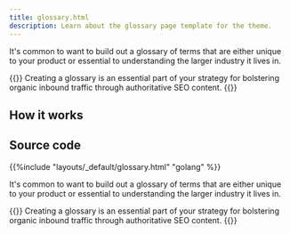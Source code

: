 ```yaml
---
title: glossary.html
description: Learn about the glossary page template for the theme.
---
```


It's common to want to build out a glossary of terms that are either unique to your product or essential to understanding the larger industry it lives in. 

{{<notice tip>}}
Creating a glossary is an essential part of your  strategy for bolstering organic inbound traffic through authoritative SEO content.
{{</notice>}}

## How it works

## Source code 

{{%include "layouts/_default/glossary.html" "golang" %}}

It's common to want to build out a glossary of terms that are either unique to your product or essential to understanding the larger industry it lives in. 

{{<notice tip>}}
Creating a glossary is an essential part of your  strategy for bolstering organic inbound traffic through authoritative SEO content.
{{</notice>}}
